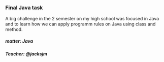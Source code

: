 ### Final Java task
A big challenge in the 2 semester on my high school was focused in Java and to learn how we can apply programm rules on Java using class and method.
##### matter: Java
##### Teacher: @jacksjm

